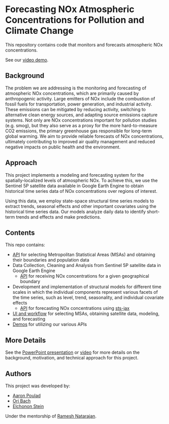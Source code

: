# Forecasting NOx Atmospheric Concentrations for Pollution and Climate Change

This repository contains code that monitors and forecasts atmospheric NOx concentrations.

See our [video demo](https://youtu.be/8q6dSmISfhU).

## Background

The problem we are addressing is the monitoring and forecasting of atmospheric NOx concentrations, which are primarily caused by anthropogenic activity. Large emitters of NOx include the combustion of fossil fuels for transportation, power generation, and industrial activity. These emissions can be mitigated by reducing activity, switching to alternative clean energy sources, and adapting source emissions capture systems. Not only are NOx concentrations important for pollution studies (e.g. smog), but they also serve as a proxy for the more hard-to-measure CO2 emissions, the primary greenhouse gas responsible for long-term global warming.
We aim to provide reliable forecasts of NOx concentrations, ultimately contributing to improved air quality management and reduced negative impacts on public health and the environment.

## Approach

This project implements a modeling and forecasting system for the spatially-localized levels of atmospheric NOx. To achieve this, we use the Sentinel 5P satellite data available in Google Earth Engine to obtain historical time series data of NOx concentrations over regions of interest.

Using this data, we employ state-space structural time series models to extract trends, seasonal effects and other important covariates using the historical time series data. Our models analyze daily data to identify short-term trends and effects and make predictions.

## Contents

This repo contains:

- [API](Data-APIs/msa.py) for selecting Metropolitan Statistical Areas (MSAs) and obtaining their boundaries and population data
- Data Collection, Cleaning and Analysis from Sentinel 5P satellite data in Google Earth Engine
  - [API](Data-APIs/receive_conc_api.py) for receiving NOx concentrations for a given geographical boundary
- Development and implementation of structural models for different time scales in which the individual components represent various facets of the time series, such as level, trend, seasonality, and individual covariate effects
  - [API](Data-APIs/forecaster.py) for forecasting NOx concentrations using [sts-jax](https://github.com/probml/sts-jax)
- [UI and workflow](Dash-App/Dash_Implementation.ipynb) for selecting MSAs, obtaining satellite data, modeling, and forecasting
- [Demos](Demos/) for utilizing our various APIs

## More Details

See the [PowerPoint presentation](Presentation/NOx_Forecasting_Presentation.pdf) or [video](https://youtu.be/8q6dSmISfhU) for more details on the background, motivation, and technical approach for this project. 

## Authors

This project was developed by:

- [Aaron Poulad](https://www.linkedin.com/in/aaron-poulad-603a892a4/)
- [Ori Bach](https://www.linkedin.com/in/ori-bach-7a9b902ab/)
- [Elchonon Stein](https://www.linkedin.com/in/elchonon-stein/)

Under the mentorship of [Ramesh Natarajan](https://www.linkedin.com/in/ramesh-natarajan-07a05989/).
